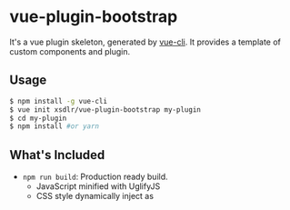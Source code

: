 # vue-plugin-bootstrap
It's a vue plugin skeleton, generated by [vue-cli](https://github.com/vuejs/vue-cli). It provides a template of custom components and plugin.

## Usage
``` bash
$ npm install -g vue-cli
$ vue init xsdlr/vue-plugin-bootstrap my-plugin
$ cd my-plugin
$ npm install #or yarn
```

## What's Included
- `npm run build`: Production ready build.
	- JavaScript minified with UglifyJS
	- CSS style dynamically inject as <style> tags via JavaScript
	- Support custom components

## License
The MIT License (MIT).

